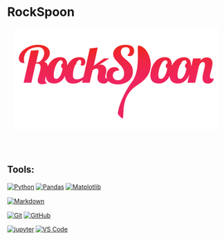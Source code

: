 # RockSpoon

<p align="center">
<img src="https://github.com/cintia-shinoda/rockspoon/blob/main/logo.png" alt="logo-rockspoon"/>
</p>
<br><br>

## Tools:
<p>
<a href="" target="blank"><img align="center" src="https://img.shields.io/badge/python-3670A0?style=for-the-badge&logo=python&logoColor=ffdd54" alt="Python"></a>
<a href="" target="blank"><img align="center" src="https://img.shields.io/badge/Pandas-2C2D72?style=for-the-badge&logo=pandas&logoColor=white" alt="Pandas"></a>
<a href="https://matplotlib.org/" target="blank"><img align="center" src="https://img.shields.io/badge/Matplotlib-%23ffffff.svg?style=for-the-badge&logo=Matplotlib&logoColor=black" alt="Matplotlib"/></a>


<p>
<a href="" target="blank"><img align="center" src="https://img.shields.io/badge/markdown-%23000000.svg?style=for-the-badge&logo=markdown&logoColor=white" alt="Markdown"></a>

<p>
<a href="" target="blank"><img align="center" src="https://img.shields.io/badge/git-%23F05033.svg?style=for-the-badge&logo=git&logoColor=white" alt="Git"></a>
<a href="" target="blank"><img align="center" src="https://img.shields.io/badge/github-%23121011.svg?style=for-the-badge&logo=github&logoColor=white" alt="GitHub"></a>

<p>
<a href="https://jupyter.org/" target="blank"><img align="center" src="https://img.shields.io/badge/Jupyter-F37626.svg?&style=for-the-badge&logo=Jupyter&logoColor=white" alt="jupyter"/></a>
<a href="" target="blank"><img align="center" src="https://img.shields.io/badge/Visual_Studio_Code-0078D4?style=for-the-badge&logo=visual%20studio%20code&logoColor=white" alt="VS Code"></a>
<!-- <a href="" target="blank"><img align="center" src="" alt=""></a>
<a href="" target="blank"><img align="center" src="" alt=""></a>
<a href="" target="blank"><img align="center" src="" alt=""></a>
<a href="" target="blank"><img align="center" src="" alt=""></a> -->

<br>